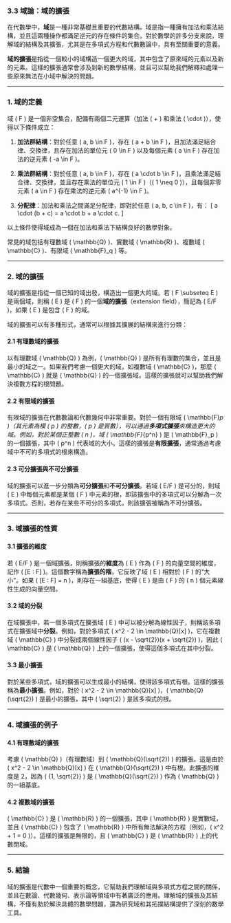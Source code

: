 ### 3.3 域論：域的擴張

在代數學中，**域**是一種非常基礎且重要的代數結構。域是指一種擁有加法和乘法結構，並且這兩種操作都滿足逆元的存在條件的集合。對於數學的許多分支來說，理解域的結構及其擴張，尤其是在多項式方程和代數數論中，具有至關重要的意義。

**域的擴張**是指從一個較小的域構造一個更大的域，其中包含了原來域的元素以及新的元素。這樣的擴張通常會涉及到新的數學結構，並且可以幫助我們解釋和處理一些原來無法在小域中解決的問題。

---

### 1. 域的定義

域 \( F \) 是一個非空集合，配備有兩個二元運算（加法 \( + \) 和乘法 \( \cdot \)），使得以下條件成立：

1. **加法群結構**：對於任意 \( a, b \in F \)，存在 \( a + b \in F \)，且加法滿足結合律、交換律，且存在加法的單位元 \( 0 \in F \) 以及每個元素 \( a \in F \) 存在加法的逆元素 \( -a \in F \)。
   
2. **乘法群結構**：對於任意 \( a, b \in F \)，存在 \( a \cdot b \in F \)，且乘法滿足結合律、交換律，並且存在乘法的單位元 \( 1 \in F \)（\( 1 \neq 0 \)），且每個非零元素 \( a \in F \) 存在乘法的逆元素 \( a^{-1} \in F \)。
   
3. **分配律**：加法和乘法之間滿足分配律，即對於任意 \( a, b, c \in F \)，有：
   \[
   a \cdot (b + c) = a \cdot b + a \cdot c.
   \]

以上條件使得域成為一個在加法和乘法下結構良好的數學對象。

常見的域包括有理數域 \( \mathbb{Q} \)、實數域 \( \mathbb{R} \)、複數域 \( \mathbb{C} \)、有限域 \( \mathbb{F}_q \) 等。

---

### 2. 域的擴張

域的擴張是指從一個已知的域出發，構造出一個更大的域。若 \( F \subseteq E \) 是兩個域，則稱 \( E \) 是 \( F \) 的一個**域的擴張**（extension field），簡記為 \( E/F \)，如果 \( E \) 是包含 \( F \) 的域。

域的擴張可以有多種形式，通常可以根據其擴展的結構來進行分類：

#### 2.1 有理數域的擴張

以有理數域 \( \mathbb{Q} \) 為例，\( \mathbb{Q} \) 是所有有理數的集合，並且是最小的域之一。如果我們考慮一個更大的域，如複數域 \( \mathbb{C} \)，那麼 \( \mathbb{C} \) 就是 \( \mathbb{Q} \) 的一個擴張域。這樣的擴張就可以幫助我們解決複數方程的根問題。

#### 2.2 有限域的擴張

有限域的擴張在代數數論和代數幾何中非常重要。對於一個有限域 \( \mathbb{F}_p \)（其元素為模 \( p \) 的整數，\( p \) 是質數），可以通過**多項式擴張**來構造更大的域。例如，對於某個正整數 \( n \)，域 \( \mathbb{F}_{p^n} \) 是 \( \mathbb{F}_p \) 的一個擴張，其中 \( p^n \) 代表域的大小。這樣的擴張是**有限擴張**，通常通過考慮域中不可約多項式的根來構造。

#### 2.3 可分擴張與不可分擴張

域的擴張可以進一步分類為**可分擴張**和**不可分擴張**。若域 \( E/F \) 是可分的，則域 \( E \) 中每個元素都是某個 \( F \) 中元素的根，即該擴張中的多項式可以分解為一次多項式。否則，若存在某些不可分的多項式，則該擴張被稱為不可分擴張。

---

### 3. 域擴張的性質

#### 3.1 擴張的維度

若 \( E/F \) 是一個域擴張，則稱擴張的**維度**為 \( E \) 作為 \( F \) 的向量空間的維度，記作 \( [E : F] \)。這個數字稱為**擴張的階**，它反映了域 \( E \) 相對於 \( F \) 的“大小”。如果 \( [E : F] = n \)，則存在一組基底，使得 \( E \) 是由 \( F \) 的 \( n \) 個元素線性生成的向量空間。

#### 3.2 域的分裂

在域擴張中，若一個多項式在擴張域 \( E \) 中可以被分解為線性因子，則稱該多項式在擴張域中**分裂**。例如，對於多項式 \( x^2 - 2 \in \mathbb{Q}[x] \)，它在複數域 \( \mathbb{C} \) 中分裂成兩個線性因子 \( (x - \sqrt{2})(x + \sqrt{2}) \)，因此 \( \mathbb{C} \) 是 \( \mathbb{Q} \) 上的一個擴張，使得這個多項式在其中分裂。

#### 3.3 最小擴張

對於某些多項式，域的擴張可以生成最小的結構，使得該多項式有根。這樣的擴張稱為**最小擴張**。例如，對於 \( x^2 - 2 \in \mathbb{Q}[x] \)，\( \mathbb{Q}(\sqrt{2}) \) 是最小的擴張，其中 \( \sqrt{2} \) 是該多項式的根。

---

### 4. 域擴張的例子

#### 4.1 有理數域的擴張

考慮 \( \mathbb{Q} \)（有理數域）到 \( \mathbb{Q}(\sqrt{2}) \) 的擴張。這是由於 \( x^2 - 2 \in \mathbb{Q}[x] \) 在 \( \mathbb{Q}(\sqrt{2}) \) 中有根。此擴張的維度是 2，因為 \( \{1, \sqrt{2}\} \) 是 \( \mathbb{Q}(\sqrt{2}) \) 作為 \( \mathbb{Q} \) 的一組基底。

#### 4.2 複數域的擴張

\( \mathbb{C} \) 是 \( \mathbb{R} \) 的一個擴張，其中 \( \mathbb{R} \) 是實數域，並且 \( \mathbb{C} \) 包含了 \( \mathbb{R} \) 中所有無法解決的方程（例如，\( x^2 + 1 = 0 \)）。這樣的擴張是無限的，且 \( \mathbb{C} \) 是 \( \mathbb{R} \) 上的代數閉域。

---

### 5. 結論

域的擴張是代數中一個重要的概念，它幫助我們理解域與多項式方程之間的關係，並且在數論、代數幾何、表示論等領域中有著廣泛的應用。理解域的擴張及其結構，不僅有助於解決具體的數學問題，還為研究域和其拓撲結構提供了深刻的數學工具。
